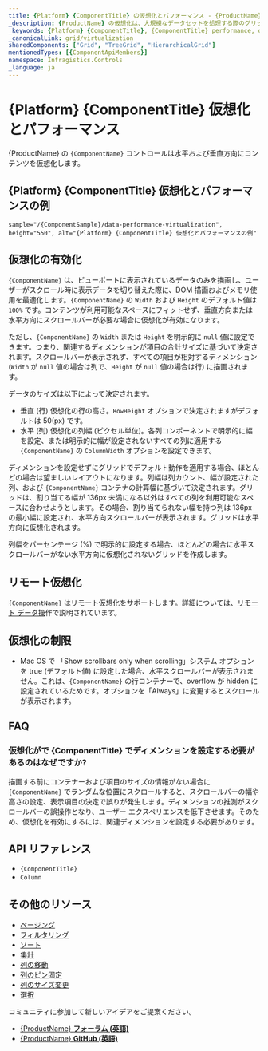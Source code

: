 ```yaml
---
title: {Platform} {ComponentTitle} の仮想化とパフォーマンス - {ProductName}
_description: {ProductName} の仮想化は、大規模なデータセットを処理する際のグリッドのスピードとパフォーマンスの背後にあるコア メカニズムです。無料でお試しください。
_keywords: {Platform} {ComponentTitle}, {ComponentTitle} performance, data table virtualization, {ProductName}, {ComponentTitle} パフォーマンス, データ  テーブルの仮想, インフラジスティックス
_canonicalLink: grid/virtualization
sharedComponents: ["Grid", "TreeGrid", "HierarchicalGrid"]
mentionedTypes: [{ComponentApiMembers}]
namespace: Infragistics.Controls
_language: ja
---
```


# {Platform} {ComponentTitle} 仮想化とパフォーマンス

{ProductName} の `{ComponentName}` コントロールは水平および垂直方向にコンテンツを仮想化します。

## {Platform} {ComponentTitle} 仮想化とパフォーマンスの例

`sample="/{ComponentSample}/data-performance-virtualization", height="550", alt="{Platform} {ComponentTitle} 仮想化とパフォーマンスの例"`



## 仮想化の有効化

`{ComponentName}` は、ビューポートに表示されているデータのみを描画し、ユーザーがスクロール時に表示データを切り替えた際に、DOM 描画およびメモリ使用を最適化します。`{ComponentName}` の `Width` および `Height` のデフォルト値は `100%` です。コンテンツが利用可能なスペースにフィットせず、垂直方向または水平方向にスクロールバーが必要な場合に仮想化が有効になります。

ただし、`{ComponentName}` の `Width` または `Height` を明示的に `null` 値に設定できます。つまり、関連するディメンションが項目の合計サイズに基づいて決定されます。スクロールバーが表示されず、すべての項目が相対するディメンション (`Width` が `null` 値の場合は列で、`Height` が `null` 値の場合は行) に描画されます。

データのサイズは以下によって決定されます。

*   垂直 (行) 仮想化の行の高さ。`RowHeight` オプションで決定されますがデフォルトは 50(px) です。
*   水平 (列) 仮想化の列幅 (ピクセル単位)。各列コンポーネントで明示的に幅を設定、または明示的に幅が設定されないすべての列に適用する `{ComponentName}` の `ColumnWidth` オプションを設定できます。

ディメンションを設定せずにグリッドでデフォルト動作を適用する場合、ほとんどの場合は望ましいレイアウトになります。列幅は列カウント、幅が設定された列、および `{ComponentName}` コンテナの計算幅に基づいて決定されます。グリッドは、割り当てる幅が 136px 未満になる以外はすべての列を利用可能なスペースに合わせようとします。その場合、割り当てられない幅を持つ列は 136px の最小幅に設定され、水平方向スクロールバーが表示されます。グリッドは水平方向に仮想化されます。

列幅をパーセンテージ (%) で明示的に設定する場合、ほとんどの場合に水平スクロールバーがない水平方向に仮想化されないグリッドを作成します。

<!-- Angular -->

## リモート仮想化

`{ComponentName}` はリモート仮想化をサポートします。詳細については、[リモート データ操](remote-data-operations.md)作で説明されています。

<!-- end: Angular -->

## 仮想化の制限

*   Mac OS で 「Show scrollbars only when scrolling」システム オプションを true (デフォルト値) に設定した場合、水平スクロールバーが表示されません。これは、`{ComponentName}` の行コンテナーで、overflow が hidden に設定されているためです。オプションを「Always」に変更するとスクロールが表示されます。

## FAQ

### 仮想化がで {ComponentTitle} でディメンションを設定する必要があるのはなぜですか?

描画する前にコンテナーおよび項目のサイズの情報がない場合に `{ComponentName}` でランダムな位置にスクロールすると、スクロールバーの幅や高さの設定、表示項目の決定で誤りが発生します。ディメンションの推測がスクロールバーの誤操作となり、ユーザー エクスペリエンスを低下させます。そのため、仮想化を有効にするには、関連ディメンションを設定する必要があります。

## API リファレンス

* `{ComponentTitle}`
* `Column`

## その他のリソース

<!-- ComponentStart:  Grid -->
* [ページング](paging.md)
* [フィルタリング](filtering.md)
* [ソート](sorting.md)
* [集計](summaries.md)
* [列の移動](column-moving.md)
* [列のピン固定](column-pinning.md)
* [列のサイズ変更](column-resizing.md)
* [選択](selection.md)
<!-- ComponentEnd:  Grid -->

コミュニティに参加して新しいアイデアをご提案ください。

* [{ProductName} **フォーラム (英語)**]({ForumsLink})
* [{ProductName}  **GitHub (英語)**]({GithubLink})